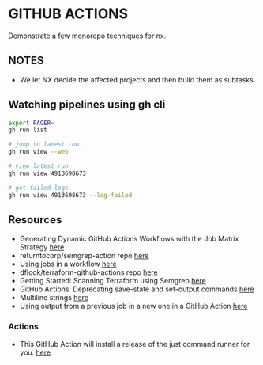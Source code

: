 # GITHUB ACTIONS

Demonstrate a few monorepo techniques for nx.  

## NOTES

* We let NX decide the affected projects and then build them as subtasks.  

## Watching pipelines using gh cli

```sh
export PAGER=  
gh run list

# jump to latest run
gh run view --web

# view latest run
gh run view 4913698673                     

# get failed logs 
gh run view 4913698673 --log-failed    
```

## Resources

* Generating Dynamic GitHub Actions Workflows with the Job Matrix Strategy [here](https://brunoscheufler.com/blog/2021-10-09-generating-dynamic-github-actions-workflows-with-the-job-matrix-strategy)
* returntocorp/semgrep-action repo [here](https://github.com/returntocorp/semgrep-action)  
* Using jobs in a workflow [here](https://docs.github.com/en/actions/using-jobs/using-jobs-in-a-workflow)
* dflook/terraform-github-actions repo [here](https://github.com/dflook/terraform-github-actions)  
* Getting Started: Scanning Terraform using Semgrep [here](https://medium.com/@tysiew/getting-started-scanning-terraform-using-semgrep-408b6722347c)  
* GitHub Actions: Deprecating save-state and set-output commands [here](https://github.blog/changelog/2022-10-11-github-actions-deprecating-save-state-and-set-output-commands/)  
* Multiline strings [here](https://docs.github.com/en/actions/using-workflows/workflow-commands-for-github-actions#multiline-strings)
* Using output from a previous job in a new one in a GitHub Action [here](https://stackoverflow.com/questions/59175332/using-output-from-a-previous-job-in-a-new-one-in-a-github-action)  

### Actions

* This GitHub Action will install a release of the just command runner for you. [here](https://github.com/marketplace/actions/setup-just)  
